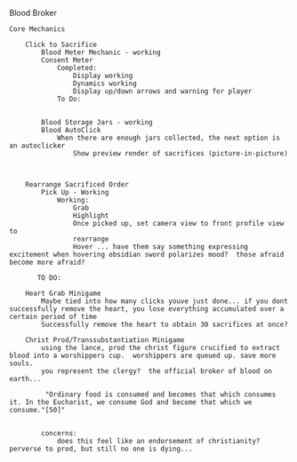 Blood Broker

    Core Mechanics

        Click to Sacrifice
            Blood Meter Mechanic - working
            Consent Meter
                Completed:
                    Display working
                    Dynamics working
                    Display up/down arrows and warning for player
                To Do:


            Blood Storage Jars - working
            Blood AutoClick 
                When there are enough jars collected, the next option is an autoclicker
                    Show preview render of sacrifices (picture-in-picture)
            


        Rearrange Sacrificed Order
            Pick Up - Working
                Working:
                    Grab
                    Highlight
                    Once picked up, set camera view to front profile view to 
                    rearrange
                    Hover ... have them say something expressing excitement when hovering obsidian sword polarizes mood?  those afraid become more afraid?
                
           TO DO:

        Heart Grab Minigame
            Maybe tied into how many clicks youve just done... if you dont successfully remove the heart, you lose everything accumulated over a certain period of time
            Successfully remove the heart to obtain 30 sacrifices at once?

        Christ Prod/Transsubstantiation Minigame
            using the lance, prod the christ figure crucified to extract blood into a worshippers cup.  worshippers are queued up. save more souls.
            you represent the clergy?  the official broker of blood on earth...

             "Ordinary food is consumed and becomes that which consumes it. In the Eucharist, we consume God and become that which we consume."[50]"


            concerns:
                does this feel like an endorsement of christianity?  perverse to prod, but still no one is dying...